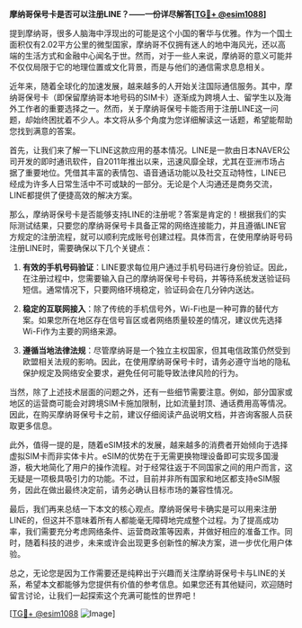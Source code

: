 **摩纳哥保号卡是否可以注册LINE？——一份详尽解答[[TG💪+ @esim1088](https://t.me/s/esim1088)]**

提到摩纳哥，很多人脑海中浮现出的可能是这个小国的奢华与优雅。作为一个国土面积仅有2.02平方公里的微型国家，摩纳哥不仅拥有迷人的地中海风光，还以高端的生活方式和金融中心闻名于世。然而，对于一些人来说，摩纳哥的意义可能并不仅仅局限于它的地理位置或文化背景，而是与他们的通信需求息息相关。

近年来，随着全球化的加速发展，越来越多的人开始关注国际通信服务。其中，摩纳哥保号卡（即保留摩纳哥本地号码的SIM卡）逐渐成为跨境人士、留学生以及海外工作者的重要选择之一。然而，关于摩纳哥保号卡能否用于注册LINE这一问题，却始终困扰着不少人。本文将从多个角度为您详细解读这一话题，希望能帮助您找到满意的答案。

首先，让我们来了解一下LINE这款应用的基本情况。LINE是一款由日本NAVER公司开发的即时通讯软件，自2011年推出以来，迅速风靡全球，尤其在亚洲市场占据了重要地位。凭借其丰富的表情包、语音通话功能以及社交互动特性，LINE已经成为许多人日常生活中不可或缺的一部分。无论是个人沟通还是商务交流，LINE都提供了便捷高效的解决方案。

那么，摩纳哥保号卡是否能够支持LINE的注册呢？答案是肯定的！根据我们的实际测试结果，只要您的摩纳哥保号卡具备正常的网络连接能力，并且遵循LINE官方规定的注册流程，就可以顺利完成账号创建过程。具体而言，在使用摩纳哥号码注册LINE时，需要确保以下几个关键点：

1. **有效的手机号码验证**：LINE要求每位用户通过手机号码进行身份验证。因此，在注册过程中，您需要输入自己的摩纳哥保号卡号码，并等待系统发送验证码短信。通常情况下，只要网络环境稳定，验证码会在几分钟内送达。

2. **稳定的互联网接入**：除了传统的手机信号外，Wi-Fi也是一种可靠的替代方案。如果您所在地区存在信号盲区或者网络质量较差的情况，建议优先选择Wi-Fi作为主要的网络来源。

3. **遵循当地法律法规**：尽管摩纳哥是一个独立主权国家，但其电信政策仍然受到欧盟相关法规的影响。因此，在使用摩纳哥保号卡时，请务必遵守当地的隐私保护规定及网络安全要求，避免任何可能导致法律风险的行为。

当然，除了上述技术层面的问题之外，还有一些细节需要注意。例如，部分国家或地区的运营商可能会对跨境SIM卡施加限制，比如流量封顶、通话费用高等情况。因此，在购买摩纳哥保号卡之前，建议仔细阅读产品说明文档，并咨询客服人员获取更多信息。

此外，值得一提的是，随着eSIM技术的发展，越来越多的消费者开始倾向于选择虚拟SIM卡而非实体卡片。eSIM的优势在于无需更换物理设备即可实现多国漫游，极大地简化了用户的操作流程。对于经常往返于不同国家之间的用户而言，这无疑是一项极具吸引力的功能。不过，目前并非所有国家和地区都支持eSIM服务，因此在做出最终决定前，请务必确认目标市场的兼容性情况。

最后，我们再来总结一下本文的核心观点。摩纳哥保号卡确实是可以用来注册LINE的，但这并不意味着所有人都能毫无障碍地完成整个过程。为了提高成功率，我们需要充分考虑网络条件、运营商政策等因素，并做好相应的准备工作。同时，随着科技的进步，未来或许会出现更多创新性的解决方案，进一步优化用户体验。

总之，无论您是因为工作需要还是纯粹出于兴趣而关注摩纳哥保号卡与LINE的关系，希望本文都能够为您提供有价值的参考信息。如果您还有其他疑问，欢迎随时留言讨论，让我们一起探索这个充满可能性的世界吧！

[[TG💪+ @esim1088](https://t.me/s/esim1088) ![Image](https://i.postimg.cc/4NQfJmqS/Snipaste-2025-05-13-00-14-12.png)]